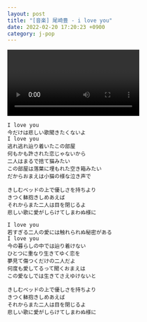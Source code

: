 ```yaml
---
layout: post
title: "[音楽] 尾崎豊 - i love you"
date: 2022-02-20 17:20:23 +0900
category: j-pop
---
```


<div class="video-container">
    <video id="player" class="video-js vjs-default-skin vjs-big-play-centered" data-json="/public/json/j-pop/尾崎豊 - i love you.json"></video>
</div>

```
I love you
今だけは悲しい歌聞きたくないよ
I love you
逃れ逃れ辿り着いたこの部屋
何もかも許された恋じゃないから
二人はまるで捨て猫みたい
この部屋は落葉に埋もれた空き箱みたい
だからおまえは小猫の様な泣き声で

きしむベッドの上で優しさを持ちより
きつく躰抱きしめあえば
それからまた二人は目を閉じるよ
悲しい歌に愛がしらけてしまわぬ様に

I love you
若すぎる二人の愛には触れられぬ秘密がある
I love you
今の暮らしの中では辿り着けない
ひとつに重なり生きてゆく恋を
夢見て傷つくだけの二人だよ
何度も愛してるって聞くおまえは
この愛なしでは生きてさえゆけないと

きしむベッドの上で優しさを持ちより
きつく躰抱きしめあえば
それからまた二人は目を閉じるよ
悲しい歌に愛がしらけてしまわぬ様に
```